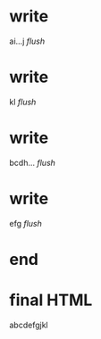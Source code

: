 # write
  a<style id="^M1"></style>i...<style id="/M1"></style>j
_flush_

# write
  kl
_flush_

# write
  <t id="M1">bcd<style id="^M0"></style>h...<style id="/M0"></style></t><script>(M$r=REORDER_RUNTIME)("M1")</script>
_flush_

# write
  <t id="M0">efg</t><script>M$r("M0")</script>
_flush_

# end

# final HTML
  
  <html>
    <head>
    </head>
    <body>
      abcdefgjkl
      <script>
        (M$r=REORDER_RUNTIME)("M1")
      </script>
      <script>
        M$r("M0")
      </script>
    </body>
  </html>
  
